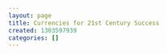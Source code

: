 ```yaml
---
layout: page
title: Currencies for 21st Century Success
created: 1303597939
categories: []
---
```


